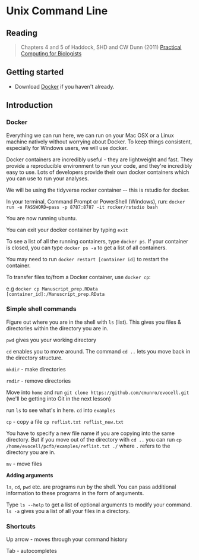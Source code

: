 # Unix Command Line

## Reading
>Chapters 4 and 5 of Haddock, SHD and CW Dunn (2011) [Practical Computing for Biologists](http://practicalcomputing.org/)

## Getting started

- Download [Docker](https://www.docker.com/) if you haven't already.

## Introduction

### Docker

Everything we can run here, we can run on your Mac OSX or a Linux machine natively without worrying about Docker. To keep things consistent, especially for Windows users, we will use docker.

Docker containers are incredibly useful - they are lightweight and fast. They provide a reproducible environment to run your code, and they're incredibly easy to use. Lots of developers provide their own docker containers which you can use to run your analyses.

We will be using the tidyverse rocker container -- this is rstudio for docker.

In your terminal, Command Prompt or PowerShell (Windows), run:
`docker run -e PASSWORD=pass -p 8787:8787 -it rocker/rstudio bash`

You are now running ubuntu.

You can exit your docker container by typing `exit`

To see a list of all the running containers, type `docker ps`. If your container is closed, you can type `docker ps -a` to get a list of all containers.

You may need to run `docker restart [container id]` to restart the container.

To transfer files to/from a Docker container, use `docker cp`:

e.g `docker cp Manuscript_prep.RData [container_id]:/Manuscript_prep.RData`

### Simple shell commands

Figure out where you are in the shell with `ls` (list). This gives you files & directories within the directory you are in.

`pwd` gives you your working directory

`cd` enables you to move around. The command `cd ..` lets you move back in the directory structure.

`mkdir` - make directories

`rmdir` - remove directories

Move into `home` and run `git clone https://github.com/cmunro/evocell.git` (we'll be getting into Git in the next lesson)

run `ls` to see what's in here. `cd` into `examples`

`cp` - copy a file  `cp reflist.txt reflist_new.txt`

You have to specify a new file name if you are copying into the same directory. But if you move out of the directory with `cd ..` you can run `cp /home/evocell/pcfb/examples/reflist.txt ./` where `.` refers to the directory you are in.

`mv` - move files

**Adding arguments**

`ls`, `cd`, `pwd` etc. are programs run by the shell. You can pass additional information to these programs in the form of arguments.

Type `ls --help` to get a list of optional arguments to modify your command. `ls -a` gives you a list of all your files in a directory.

### Shortcuts

Up arrow - moves through your command history

Tab - autocompletes
